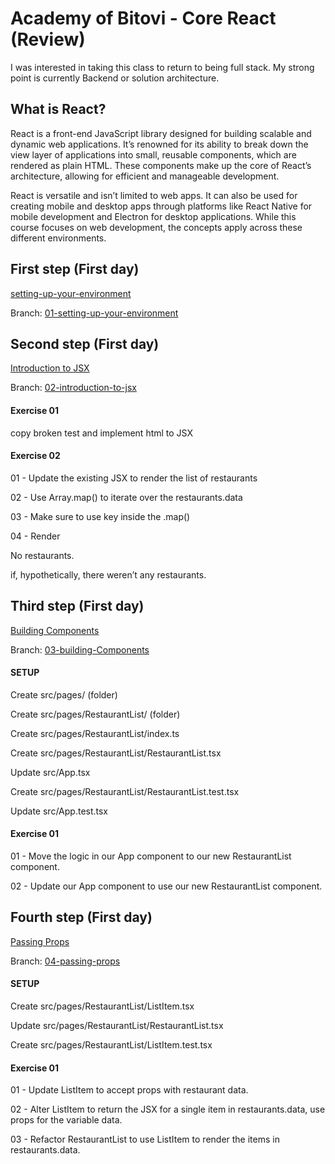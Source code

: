 # Academy of Bitovi - Core React (Review)


I was interested in taking this class to return to being full stack. My strong point is currently Backend or solution architecture.


## What is React?


React is a front-end JavaScript library designed for building scalable and dynamic web applications. It’s renowned for its ability to break down the view layer of applications into small, reusable components, which are rendered as plain HTML. These components make up the core of React’s architecture, allowing for efficient and manageable development.

React is versatile and isn’t limited to web apps. It can also be used for creating mobile and desktop apps through platforms like React Native for mobile development and Electron for desktop applications. While this course focuses on web development, the concepts apply across these different environments.

## First step (First day)


[setting-up-your-environment](https://www.bitovi.com/academy/learn-react/setting-up-your-environment.html)

Branch: [01-setting-up-your-environment](https://github.com/thomazbandeira/bitovi-academy-learn-core-react/tree/01-setting-up-your-environment)


## Second step (First day)


[Introduction to JSX](https://www.bitovi.com/academy/learn-react/intro-to-jsx.html)

Branch: [02-introduction-to-jsx](https://github.com/thomazbandeira/bitovi-academy-learn-core-react/tree/02-introduction-to-jsx)

#### Exercise 01


copy broken test and implement html to JSX

#### Exercise 02


01 - Update the existing JSX to render the list of restaurants

02 - Use Array.map() to iterate over the restaurants.data

03 - Make sure to use key inside the .map()

04 - Render <p>No restaurants.</p> if, hypothetically, there weren’t any restaurants.

## Third step (First day)


[Building Components](https://www.bitovi.com/academy/learn-react/components.html)

Branch: [03-building-Components](https://github.com/thomazbandeira/bitovi-academy-learn-core-react/blob/03-building-components)


#### SETUP


 Create src/pages/ (folder)

 Create src/pages/RestaurantList/ (folder)

 Create src/pages/RestaurantList/index.ts

 Create src/pages/RestaurantList/RestaurantList.tsx

 Update src/App.tsx

 Create src/pages/RestaurantList/RestaurantList.test.tsx

 Update src/App.test.tsx

 #### Exercise 01 


 01 - Move the logic in our App component to our new RestaurantList component.
 
 02 - Update our App component to use our new RestaurantList component.

 ## Fourth step (First day)

[Passing Props](https://www.bitovi.com/academy/learn-react/components.html)

Branch: [04-passing-props](https://github.com/thomazbandeira/bitovi-academy-learn-core-react/tree/04-passing-props)


#### SETUP


Create src/pages/RestaurantList/ListItem.tsx

Update src/pages/RestaurantList/RestaurantList.tsx

 Create src/pages/RestaurantList/ListItem.test.tsx


  #### Exercise 01 

  01 - Update ListItem to accept props with restaurant data.

  02 - Alter ListItem to return the JSX for a single item in restaurants.data, use props for the variable data.

  03 - Refactor RestaurantList to use ListItem to render the items in restaurants.data.